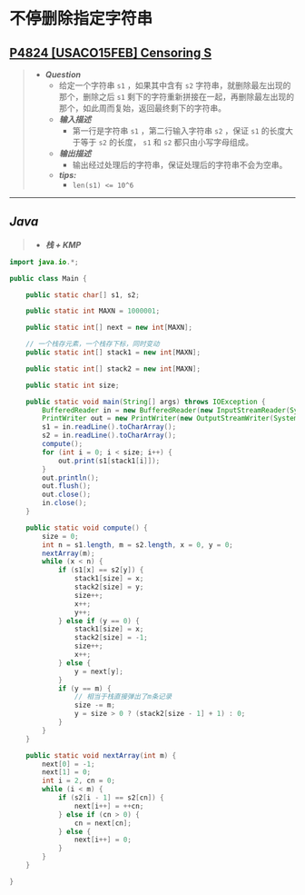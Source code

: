 # 不停删除指定字符串

## [P4824 [USACO15FEB] Censoring S](https://www.luogu.com.cn/problem/P4824)

> - ***Question***
>   - 给定一个字符串 `s1` ，如果其中含有 `s2` 字符串，就删除最左出现的那个，删除之后 `s1` 剩下的字符重新拼接在一起，再删除最左出现的那个，如此周而复始，返回最终剩下的字符串。
>   - ***输入描述***
>     - 第一行是字符串 `s1` ，第二行输入字符串 `s2` ，保证 `s1` 的长度大于等于 `s2` 的长度， `s1` 和 `s2` 都只由小写字母组成。
>   - ***输出描述***
>     - 输出经过处理后的字符串，保证处理后的字符串不会为空串。
>   - ***tips:***
>     - `len(s1) <= 10^6`

---

## *Java*

> - ***栈 + KMP***

```java
import java.io.*;

public class Main {

    public static char[] s1, s2;

    public static int MAXN = 1000001;

    public static int[] next = new int[MAXN];

    // 一个栈存元素，一个栈存下标，同时变动
    public static int[] stack1 = new int[MAXN];

    public static int[] stack2 = new int[MAXN];

    public static int size;

    public static void main(String[] args) throws IOException {
        BufferedReader in = new BufferedReader(new InputStreamReader(System.in));
        PrintWriter out = new PrintWriter(new OutputStreamWriter(System.out));
        s1 = in.readLine().toCharArray();
        s2 = in.readLine().toCharArray();
        compute();
        for (int i = 0; i < size; i++) {
            out.print(s1[stack1[i]]);
        }
        out.println();
        out.flush();
        out.close();
        in.close();
    }

    public static void compute() {
        size = 0;
        int n = s1.length, m = s2.length, x = 0, y = 0;
        nextArray(m);
        while (x < n) {
            if (s1[x] == s2[y]) {
                stack1[size] = x;
                stack2[size] = y;
                size++;
                x++;
                y++;
            } else if (y == 0) {
                stack1[size] = x;
                stack2[size] = -1;
                size++;
                x++;
            } else {
                y = next[y];
            }
            if (y == m) {
                // 相当于栈直接弹出了m条记录
                size -= m;
                y = size > 0 ? (stack2[size - 1] + 1) : 0;
            }
        }
    }

    public static void nextArray(int m) {
        next[0] = -1;
        next[1] = 0;
        int i = 2, cn = 0;
        while (i < m) {
            if (s2[i - 1] == s2[cn]) {
                next[i++] = ++cn;
            } else if (cn > 0) {
                cn = next[cn];
            } else {
                next[i++] = 0;
            }
        }
    }

}
```
